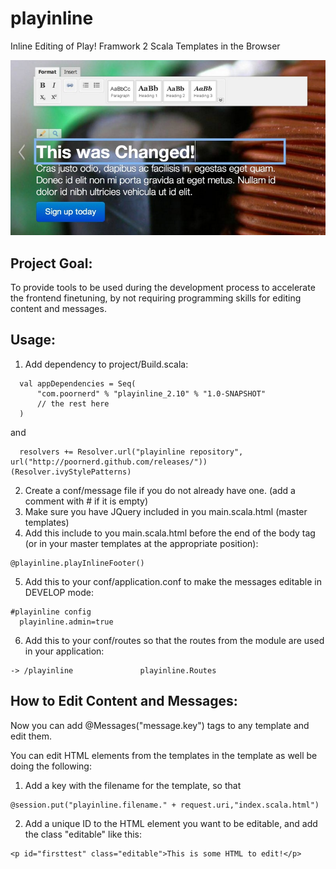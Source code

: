 playinline
==========

Inline Editing of Play! Framwork 2 Scala Templates in the Browser

![playinline content editing](/docs/aloha-saves.jpg "Optional title")

Project Goal:
--------------
To provide tools to be used during the development process to accelerate the frontend finetuning, by not requiring programming skills for editing content and messages.

Usage:
--------------
1. Add dependency to project/Build.scala:
``` 
  val appDependencies = Seq(
      "com.poornerd" % "playinline_2.10" % "1.0-SNAPSHOT"
      // the rest here
  )
``` 
and
``` 
  resolvers += Resolver.url("playinline repository", url("http://poornerd.github.com/releases/"))(Resolver.ivyStylePatterns)
``` 
2. Create a conf/message file if you do not already have one. (add a comment with # if it is empty)
3. Make sure you have JQuery included in you main.scala.html (master templates)
4. Add this include to you main.scala.html before the end of the body tag (or in your master templates at the appropriate position):
``` 
@playinline.playInlineFooter()
``` 
5. Add this to your conf/application.conf to make the messages editable in DEVELOP mode:
``` 
#playinline config                                                                                                                                                                           
  playinline.admin=true
```
6. Add this to your conf/routes so that the routes from the module are used in your application:
``` 
-> /playinline               playinline.Routes
``` 

How to Edit Content and Messages:
--------------
Now you can add @Messages("message.key") tags to any template and edit them.

You can edit HTML elements from the templates in the template as well be doing the following:

1. Add a key with the filename for the template, so that 
``` 
@session.put("playinline.filename." + request.uri,"index.scala.html")
``` 
2. Add a unique ID to the HTML element you want to be editable, and add the class "editable" like this:
```
<p id="firsttest" class="editable">This is some HTML to edit!</p>
```
